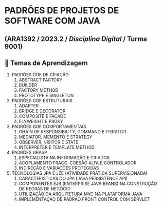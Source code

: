 # **PADRÕES DE PROJETOS DE SOFTWARE COM JAVA**
## (ARA1392 / 2023.2 / _Disciplina Digital_ / Turma 9001)

## 📖 **Temas de Aprendizagem**

1. PADRÕES GOF DE CRIAÇÃO
   1. ABSTRACT FACTORY
   2. BUILDER
   3. FACTORY METHOD
   4. PROTOTYPE E SINGLETON
3. PADRÕES GOF ESTRUTURAIS
   1. ADAPTER
   2. BRIDGE E DECORATOR
   3. COMPOSITE E FACADE
   4. FLYWEIGHT E PROXY
4. PADRÕES GOF COMPORTAMENTAIS
   1. CHAIN OF RESPONSIBILITY, COMMAND E ITERATOR
   2. MEDIATOR, MEMENTO E STRATEGY
   3. OBSERVER, VISITOR E STATE
   4. INTERPRETER E TEMPLATE METHOD
5. PADRÕES GRASP
   1. ESPECIALISTA NA INFORMAÇÃO E CRIADOR
   2. ACOPLAMENTO FRACO, COESÃO ALTA E CONTROLADOR
   3. INDIREÇÃO E VARIAÇÕES PROTEGIDAS
6. TECNOLOGIAS JPA E JEE (ATIVIDADE PRÁTICA SUPERVISIONADA)
   1. CARACTERÍSTICAS DO JPA (JAVA PERSISTENCE API)
   2. COMPONENTES EJB (ENTERPRISE JAVA BEANS) NA CONSTRUÇÃO DE REGRAS DE NEGÓCIO
   3. UTILIZAÇÃO DA ARQUITETURA MVC NA PLATAFORMA JAVA
   4. IMPLEMENTAÇÃO DE PADRÃO FRONT CONTROL COM SERVLET
